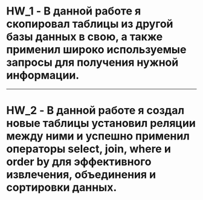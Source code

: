 # **HW_1** - В данной работе я скопировал таблицы из другой базы данных в свою, а также применил широко используемые запросы для получения нужной информации. 
___
# **HW_2** - В данной работе я создал новые таблицы установил реляции между ними и успешно применил операторы select, join, where и order by для эффективного извлечения, объединения и сортировки данных. 